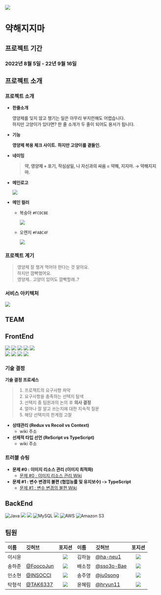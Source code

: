![](https://lh6.googleusercontent.com/tAc1AUaOr_vvrct-cxED6ouKPWsEj1wWhR-u45Gc4MbDreZAguikZqpLQDbenLlHOGpcseSwPP3heE0YzrZQlcojP6yE2h45i-iCjMT3ub7Z5ZSDMw5ytqM7xvBT_b33yw=w4996)


# 약해지지마

## 프로젝트 기간
### 2022년 8월 5일 - 22년 9월 16일

## 프로젝트 소개
### 프로젝트 소개
- **한줄소개**
    
    영양제를 잊지 않고 챙기는 일은 아무리 부지런해도 어렵습니다.<br/>
    하지만 고양이가 있다면? 한 줄 소개가 두 줄이 되어도 용서가 됩니다.


- **기능**

  **영양제 복용 체크 사이트.**
  **하지만 고양이를 곁들인.**
  
- **네이밍**
  >**약, 영양제 + 포기, 작심삼일, 나 자신과의 싸움 = 약해, 지지마. → 약해지지마.**

- **메인로고**

    ![](https://www.notion.so/image/https%3A%2F%2Fs3-us-west-2.amazonaws.com%2Fsecure.notion-static.com%2F76033580-4796-4157-8622-ad2761f0712f%2FUntitled.png?table=block&id=e47dfade-c731-4f04-8d52-7059b707e62d&spaceId=1be52488-8341-41f7-9e7a-1ca0cb106a74&width=2000&userId=fe00f85b-4d3a-4f47-b7b3-438729231f22&cache=v2)

- **메인 컬러**
  - 복숭아 `#FCDCBE`
  
    ![](https://www.notion.so/image/https%3A%2F%2Fs3-us-west-2.amazonaws.com%2Fsecure.notion-static.com%2Ff4693421-fee4-4e07-bbe0-240cc9b52540%2FUntitled.png?table=block&id=3b3e6ecb-7c6e-4fa1-ae40-381a04c453c9&spaceId=1be52488-8341-41f7-9e7a-1ca0cb106a74&width=1920&userId=fe00f85b-4d3a-4f47-b7b3-438729231f22&cache=v2)
    
  - 오렌지 `#FABC4F`
  
    ![](https://www.notion.so/image/https%3A%2F%2Fs3-us-west-2.amazonaws.com%2Fsecure.notion-static.com%2F8c285a78-3d8b-4f30-b0c5-292fe608c034%2FUntitled.png?table=block&id=b8ae5d75-6fdc-41d9-a148-3e85b211234c&spaceId=1be52488-8341-41f7-9e7a-1ca0cb106a74&width=1920&userId=fe00f85b-4d3a-4f47-b7b3-438729231f22&cache=v2)

### 프로젝트 계기
  > 영양제 잘 챙겨 먹어야 한다는 것 알아요.<br/>
  > 하지만 깜빡했어요.<br/>
  > 영양제.. 고양이 있어도 깜빡할래..?

### 서비스 아키텍처
![](https://www.notion.so/image/https%3A%2F%2Fs3-us-west-2.amazonaws.com%2Fsecure.notion-static.com%2Fb60b4da2-7ad9-44b1-a8f2-ba6949892116%2FUntitled.png?table=block&id=6e4ade1b-1fff-4386-ab92-b84f262d98fc&spaceId=1be52488-8341-41f7-9e7a-1ca0cb106a74&width=2000&userId=fe00f85b-4d3a-4f47-b7b3-438729231f22&cache=v2)

## TEAM

## FrontEnd
![](https://img.shields.io/badge/Visual%20Studio%20Code-007ACC.svg?&style=for-the-badge&logo=Visual%20Studio%20Code&logoColor=white)
![](https://img.shields.io/badge/React-61DAFB.svg?&style=for-the-badge&logo=React&logoColor=white)
![](https://img.shields.io/badge/TypeScript-3178C6.svg?&style=for-the-badge&logo=TypeScript&logoColor=white)
![](https://img.shields.io/badge/Amazon%20S3-569A31?style=for-the-badge&logo=Amazon%20S3&logoColor=white)
![](https://img.shields.io/badge/GitHub%20Actions-2088FF.svg?&style=for-the-badge&logo=GitHub%20Actions&logoColor=white)<br/>
![](https://img.shields.io/badge/Redux-764ABC.svg?&style=for-the-badge&logo=Redux&logoColor=white)
![](https://img.shields.io/badge/Axios-5A29E4.svg?&style=for-the-badge&logo=Axios&logoColor=white)
![](https://img.shields.io/badge/styled%20components-DB7093.svg?&style=for-the-badge&logo=styled%20components&logoColor=white)
![](https://img.shields.io/badge/Burger%20King-D62300.svg?&style=for-the-badge&logo=Burger%20King&logoColor=white)

### 기술 결정
**기술 결정 프로세스**<br/>

> 1. 프로젝트의 요구사항 파악
> 2. 요구사항을 충족하는 선택지 탐색
> 3. 선택지 중 팀원과의 논의 후 **의사 결정**
> 4. 얼마나 잘 알고 쓰는지에 대한 지속적 질문<br/>
> 5. 해당 선택지의 한계점 고찰

- **상태관리 (Redux vs Recoil vs Context)**
  - wiki 주소
- **선제적 타입 선언 (ReScript vs TypeScript)**
  - wiki 주소

### 트러블 슈팅
- **문제 #0 : 이미지 리소스 관리 (이미지 최적화)**
  - [문제 #0 : 이미지 리소스 관리 Wiki](https://github.com/finalproject-hanghae/.github/wiki/%EB%AC%B8%EC%A0%9C-%230-:-%EC%9D%B4%EB%AF%B8%EC%A7%80-%EB%A6%AC%EC%86%8C%EC%8A%A4-%EA%B4%80%EB%A6%AC)
- **문제 #1 : 변수 변경의 불편 (협업능률 및 유지보수) -> TypeScript**
  - [문제 #1 : 변수 변경의 불편 Wiki](https://github.com/finalproject-hanghae/.github/wiki/%EB%AC%B8%EC%A0%9C-%231-:-%EB%B3%80%EC%88%98-%EB%B3%80%EA%B2%BD%EC%9D%98-%EB%B6%88%ED%8E%B8)

## BackEnd
![Java](https://img.shields.io/badge/java-%23ED8B00.svg?style=for-the-badge&logo=java&logoColor=white)
<img src="https://img.shields.io/badge/springboot-6DB33F?style=for-the-badge&logo=springboot&logoColor=white">
![](https://img.shields.io/badge/Spring-6DB33F.svg?&style=for-the-badge&logo=Spring&logoColor=white)
![MySQL](https://img.shields.io/badge/mysql-%2300f.svg?style=for-the-badge&logo=mysql&logoColor=white) 
![](https://img.shields.io/badge/IntelliJ%20IDEA-000000.svg?&style=for-the-badge&logo=IntelliJ%20IDEA&logoColor=white)
![AWS](https://img.shields.io/badge/AWS-%23FF9900.svg?style=for-the-badge&logo=amazon-aws&logoColor=white)
<img alt="Amazon S3" src="https://img.shields.io/badge/Amazon S3-569A31?style=for-the-badge&logo=Amazon S3&logoColor=white">







## 팀원
| 이름  | 깃허브 | 포지션 | 이름  | 깃허브 | 포지션 |
|:----------|:----------|:----------:|:----------|:----------|:----------:|
| 이시윤 | |![](https://img.shields.io/badge/-%EB%94%94%EC%9E%90%EC%9D%B4%EB%84%88-green)| 김하늘 | [@ha-neu1](https://github.com/ha-neu1) |![](https://img.shields.io/badge/-BE-red)|
| 송하준 | [@FoocoJun](https://github.com/FoocoJun) |![](https://img.shields.io/badge/-FE-blue)| 배소정 | [@sso3o-Bae](https://github.com/sso3o-Bae) |![](https://img.shields.io/badge/-BE-red)|
| 인소현 | [@INSOCCI](https://github.com/INSOCCI) |![](https://img.shields.io/badge/-FE-blue)| 송주영 | [@ju0song](https://github.com/ju0song) |![](https://img.shields.io/badge/-BE-red)|
| 탁형석 | [@TAK6337](https://github.com/TAK6337) |![](https://img.shields.io/badge/-FE-blue)| 윤혜림 | [@hryun11](https://github.com/hryun11) |![](https://img.shields.io/badge/-BE-red)|

